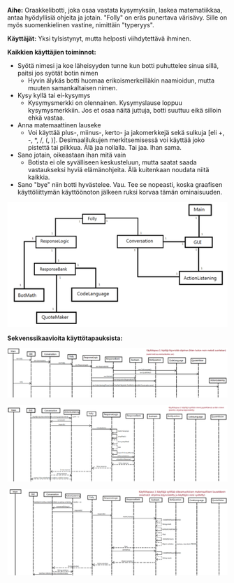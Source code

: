 **Aihe:** Oraakkelibotti, joka osaa vastata kysymyksiin, laskea matematiikkaa, antaa hyödyllisiä ohjeita ja jotain. "Folly" on eräs punertava värisävy. Sille on myös suomenkielinen vastine, nimittäin "typeryys".

**Käyttäjät:** Yksi tylsistynyt, mutta helposti viihdytettävä ihminen.

**Kaikkien käyttäjien toiminnot:**

* Syötä nimesi ja koe läheisyyden tunne kun botti puhuttelee sinua sillä, paitsi jos syötät botin nimen
  * Hyvin älykäs botti huomaa erikoismerkeilläkin naamioidun, mutta muuten samankaltaisen nimen.
* Kysy kyllä tai ei-kysymys
  * Kysymysmerkki on olennainen. Kysymyslause loppuu kysymysmerkkiin. Jos et osaa näitä juttuja, botti suuttuu eikä silloin ehkä vastaa.
* Anna matemaattinen lauseke
  * Voi käyttää plus-, miinus-, kerto- ja jakomerkkejä sekä sulkuja [eli +, -, *, /, (, )]. Desimaalilukujen merkitsemisessä voi käyttää joko pistettä tai pilkkua. Älä jaa nollalla. Tai jaa. Ihan sama.
* Sano jotain, oikeastaan ihan mitä vain
  * Botista ei ole syvälliseen keskusteluun, mutta saatat saada vastaukseksi hyviä elämänohjeita. Älä kuitenkaan noudata niitä kaikkia.
* Sano "bye" niin botti hyvästelee. Vau. Tee se nopeasti, koska graafisen käyttöliittymän käyttöönoton jälkeen ruksi korvaa tämän ominaisuuden.


![class diagram](luokkakaavio.png)

**Sekvenssikaavioita käyttötapauksista:**

![1rd](kayttotapaus1.png)

![2st](kayttotapaus2.png)

![3nd](kayttotapaus3.png)
